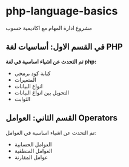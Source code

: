# php-language-basics
مشروع ادارة المهام مع اكاديمية حسوب

## في القسم الاول: أساسيات لغة PHP

**تم التحدث عن اشياء اساسية في لغة php:**
* كتابة كود برمجي
* المتغيرات
* انواع البيانات
* التحويل بين انواع البيانات
* الثوابت

## القسم الثاني: العوامل Operators ## 
تم التحدث عن اشياء اساسية في العوامل:

* العوامل الحسابية
*  العوامل المنطقية
* عوامل المقارنة